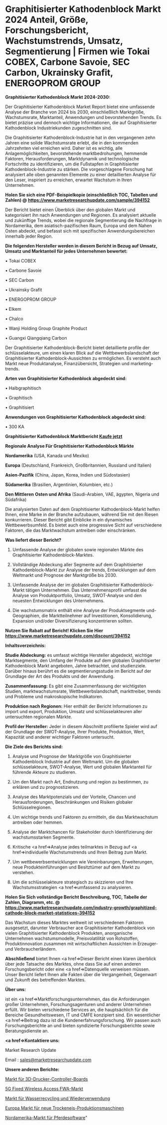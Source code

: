# Graphitisierter Kathodenblock Markt 2024 Anteil, Größe, Forschungsbericht, Wachstumstrends, Umsatz, Segmentierung | Firmen wie Tokai COBEX, Carbone Savoie, SEC Carbon, Ukrainsky Grafit, ENERGOPROM GROUP

<strong>Graphitisierter Kathodenblock Markt 2024-2030:</strong>

Der Graphitisierter Kathodenblock Market Report bietet eine umfassende Analyse der Branche von 2024 bis 2030, einschließlich Marktgröße, Wachstumsrate, Marktanteil, Anwendungen und bevorstehenden Trends. Es bietet präzise und dennoch wichtige Informationen, die auf Graphitisierter Kathodenblock Industriekunden zugeschnitten sind.

Die Graphitisierter Kathodenblock-Industrie hat in den vergangenen zehn Jahren eine solide Wachstumsrate erlebt, die in den kommenden Jahrzehnten viel erreichen wird. Daher ist es wichtig, alle Anlagemöglichkeiten, bevorstehende marktbedrohungen, hemmende Faktoren, Herausforderungen, Marktdynamik und technologische Fortschritte zu identifizieren, um die Fußstapfen in Graphitisierter Kathodenblock-Industrie zu stärken. Die vorgeschlagene Forschung hat analysiert alle oben genannten Elemente zu einer detaillierten Analyse für den Leser, inspiriert zu erreichen, erwartet Wachstum in Ihren Unternehmen.

<strong>Holen Sie sich eine PDF-Beispielkopie (einschließlich TOC, Tabellen und Zahlen) @
</strong><strong><a href=https://www.marketresearchupdate.com/sample/394152><strong>https://www.marketresearchupdate.com/sample/394152</u></font></a></strong></strong>

Der Bericht bietet einen Überblick über den globalen Markt und kategorisiert ihn nach Anwendungen und Regionen. Es analysiert aktuelle und zukünftige Trends, wobei die regionale Segmentierung die Nachfrage in Nordamerika, dem asiatisch-pazifischen Raum, Europa und dem Nahen Osten abdeckt, und befasst sich mit spezifischen Anwendungsbereichen innerhalb jeder Region.

<strong>Die folgenden Hersteller werden in diesem Bericht in Bezug auf Umsatz, Umsatz und Marktanteil für jedes Unternehmen bewertet:</strong>

• Tokai COBEX

• Carbone Savoie

• SEC Carbon

• Ukrainsky Grafit

• ENERGOPROM GROUP

• Elkem

• Chalco

• Wanji Holding Group Graphite Product

• Guangxi Qiangqiang Carbon

Der Graphitisierter Kathodenblock-Bericht bietet detaillierte profile der schlüsselakteure, um einen klaren Blick auf die Wettbewerbslandschaft der Graphitisierter Kathodenblock-Aussichten zu ermöglichen. Es versteht auch Markt neue Produktanalyse, Finanzübersicht, Strategien und marketing-trends.

<strong>Arten von Graphitisierter Kathodenblock abgedeckt sind:</strong>

• Halbgraphitisch

• Graphitisch

• Graphitisiert

<strong>Anwendungen von Graphitisierter Kathodenblock abgedeckt sind:</strong>

• 300 KA

<strong>Graphitisierter Kathodenblock Marktbericht <a href=https://www.marketresearchupdate.com/buynow/394152>Kaufe jetzt</a></strong>

<strong>Regionale Analyse Für Graphitisierter Kathodenblock Märkte</strong>

<strong>Nordamerika</strong> (USA, Kanada und Mexiko)

<strong>Europa</strong> (Deutschland, Frankreich, Großbritannien, Russland und Italien)

<strong>Asien-Pazifik</strong> (China, Japan, Korea, Indien und Südostasien)

<strong>Südamerika</strong> (Brasilien, Argentinien, Kolumbien, etc.)

<strong>Den Mittleren</strong> <strong>Osten und Afrika</strong> (Saudi-Arabien, VAE, ägypten, Nigeria und Südafrika)

Die analysierten Daten auf dem Graphitisierter Kathodenblock-Markt helfen Ihnen, eine Marke in der Branche aufzubauen, während Sie mit den Riesen konkurrieren. Dieser Bericht gibt Einblicke in ein dynamisches Wettbewerbsumfeld. Es bietet auch eine progressive Sicht auf verschiedene Faktoren, die das Marktwachstum antreiben oder einschränken.

<strong>Was liefert dieser Bericht?</strong>

1. Umfassende Analyse der globalen sowie regionalen Märkte des Graphitisierter Kathodenblock-Marktes.

2. Vollständige Abdeckung aller Segmente auf dem Graphitisierter Kathodenblock-Markt zur Analyse der trends, Entwicklungen auf dem Weltmarkt und Prognose der Marktgröße bis 2030.

3. Umfassende Analyse der im globalen Graphitisierter Kathodenblock-Markt tätigen Unternehmen. Das Unternehmensprofil umfasst die Analyse von Produktportfolio, Umsatz, SWOT-Analyse und den neuesten Entwicklungen des Unternehmens.

4. Die wachstumsmatrix enthält eine Analyse der Produktsegmente und-Geographien, die Marktteilnehmer auf Investitionen, Konsolidierung, Expansion und/oder Diversifizierung konzentrieren sollten.

<strong>Nutzen Sie Rabatt auf Bericht! Klicken Sie Hier
</strong><strong><a href=https://www.marketresearchupdate.com/discount/394152>https://www.marketresearchupdate.com/discount/394152</b></u></font></strong></a>

<strong>Inhaltsverzeichnis:</strong>

<strong>Studie Abdeckung:</strong> es umfasst wichtige Hersteller abgedeckt, wichtige Marktsegmente, den Umfang der Produkte auf dem globalen Graphitisierter Kathodenblock Markt angeboten, Jahre betrachtet, und studienziele. Darüber hinaus berührt es die segmentierungsstudie im Bericht auf der Grundlage der Art des Produkts und der Anwendung.

<strong>Zusammenfassung:</strong> Es gibt eine Zusammenfassung der wichtigsten Studien, marktwachstumsrate, Wettbewerbslandschaft, markttreiber, trends und Probleme und makroskopische Indikatoren.

<strong>Produktion nach Regionen:</strong> Hier enthält der Bericht Informationen zu import und export, Produktion, Umsatz und schlüsselakteuren aller untersuchten regionalen Märkte.

<strong>Profil der Hersteller:</strong> Jeder in diesem Abschnitt profilierte Spieler wird auf der Grundlage der SWOT-Analyse, Ihrer Produkte, Produktion, Wert, Kapazität und anderer wichtiger Faktoren untersucht.

<strong>Die Ziele des Berichts sind:</strong>

1) Analyse und Prognose der Marktgröße von Graphitisierter Kathodenblock Industrie auf dem Weltmarkt.
Um die globalen schlüsselakteure, SWOT-Analyse, Wert und globalen Marktanteil für führende Akteure zu studieren.

2) Um den Markt nach Art, Endnutzung und region zu bestimmen, zu erklären und zu prognostizieren.

3) Analyse des Marktpotenzials und der Vorteile, Chancen und Herausforderungen, Beschränkungen und Risiken globaler Schlüsselregionen.

4) Um wichtige trends und Faktoren zu ermitteln, die das Marktwachstum antreiben oder hemmen.

5) Analyse der Marktchancen für Stakeholder durch Identifizierung der wachstumsstarken Segmente.

6) Kritische <a href=>Analyse</a> jedes teilmarktes in Bezug auf <a href=>individuelle</a> Wachstumstrends und Ihren Beitrag zum Markt.

7) Um wettbewerbsentwicklungen wie Vereinbarungen, Erweiterungen, neue Produkteinführungen und Besitztümer auf dem Markt zu verstehen.

8) Um die schlüsselakteure strategisch zu skizzieren und Ihre Wachstumsstrategien <a href=>umfassend</a> zu analysieren.

<strong>Holen Sie Sich vollständige Bericht Beschreibung, TOC, Tabelle der Zahlen, Diagramm, etc. @ </strong><strong><a href=https://www.marketresearchupdate.com/industry-growth/graphitized-cathode-block-market-statistices-394152>https://www.marketresearchupdate.com/industry-growth/graphitized-cathode-block-market-statistices-394152</a></font></strong>

Das Wachstum dieses Marktes weltweit ist verschiedenen Faktoren ausgesetzt, darunter Verbraucher ace Graphitisierter Kathodenblock von vielen Graphitisierter Kathodenblock Produkten, anorganische Unternehmen wachstumsmodelle, Preisvolatilität von Rohstoffen, Produktinnovation zusammen mit wirtschaftlichen Aussichten in Erzeuger-und Verbraucherländern.

<strong>Abschließend</strong> bietet Ihnen <a href=>Dieser</a> Bericht einen klaren überblick über jede Tatsache des Marktes, ohne dass Sie auf einen anderen Forschungsbericht oder eine <a href=>Datenquelle</a> verweisen müssen. Unser Bericht liefert Ihnen alle Fakten über die Vergangenheit, Gegenwart und Zukunft des betreffenden Marktes.

<strong>Über uns:</strong>

 ist ein <a href=>Marktfors</a>chungsunternehmen, das die Anforderungen großer Unternehmen, Forschungsagenturen und anderer Unternehmen erfüllt. Wir bieten verschiedene Services an, die hauptsächlich für die Bereiche Gesundheitswesen, IT und CMFE konzipiert sind. Ein wesentlicher <a href=>Beitrag</a> dazu ist die Kundenerfahrungsforschung. Wir passen auch Forschungsberichte an und bieten syndizierte Forschungsberichte sowie Beratungsdienste an.

<strong><a href=>Kontaktiere uns:</a></strong>

Market Research Update

Email : sales@marketresearchupdate.com

<strong>Unsere anderen Berichte:</strong>

<a href=https://www.linkedin.com/pulse/3d-printer-controller-boards-market-analyzing>Markt für 3D-Drucker-Controller-Boards</a>

<a href=https://www.linkedin.com/pulse/5g-fixed-wireless-access-fwa-market-size-share>5G Fixed Wireless Access FWA-Markt</a>

<a href=https://www.linkedin.com/pulse/water-recycle-reuse-market-size-industry-growth>Markt für Wasserrecycling und Wiederverwendung</a>

<a href=https://www.linkedin.com/pulse/europe-new-dry-ice-production-machine-market>Europa Markt für neue Trockeneis-Produktionsmaschinen</a>

<a href=https://www.linkedin.com/pulse/north-america-horse-software-market-2023-pointing>Nordamerika-Markt für Pferdesoftware</a>"
